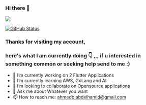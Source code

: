 ### Hi there 👋

![](https://komarev.com/ghpvc/?username=your-github-ahmed-bahaa)


[![GitHub Status](https://github-readme-stats.vercel.app/api?username=ahmed-bahaa&&show_icons=true&theme=tokyonight)](https://maxbase.org)

### Thanks for visiting my account, 
### here's what I am currently doing :point_down: ,,, if u interested in something common or seeking help send to me :) 
- 🔭 I’m currently working on 2 Flutter Applications
- 🌱 I’m currently learning AWS, GoLang and AI
- 👯 I’m looking to collaborate on Opensource applications
- 💬 Ask me about Whatever you want 
- 📫 How to reach me: ahmedb.abdelhamid@gmail.com

